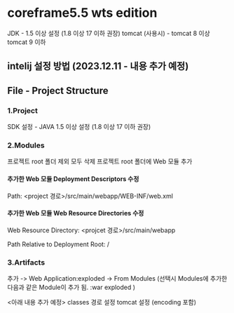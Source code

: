 # coreframe5.5 wts edition

JDK - 1.5 이상 설정 (1.8 이상 17 이하 권장)
tomcat (사용시) - tomcat 8 이상 tomcat 9 이하

## intelij 설정 방법 (2023.12.11 - 내용 추가 예정)

## File - Project Structure
### 1.Project
SDK 설정 - JAVA 1.5 이상 설정 (1.8 이상 17 이하 권장)

### 2.Modules
프로젝트 root 폴더 제외 모두 삭제
프로젝트 root 폴더에 Web 모듈 추가

#### 추가한 Web 모듈 Deployment Descriptors 수정
Path: <project 경로>/src/main/webapp/WEB-INF/web.xml

#### 추가한 Web 모듈 Web Resource Directories 수정
Web Resource Directory: <projcet 경로>/src/main/webapp

Path Relative to Deployment Root: /

### 3.Artifacts
추가 -> Web Application:exploded -> From Modules
(선택시 Modules에 추가한 다음과 같은 Module이 추가 됨. <root>:war exploded )

<아래 내용 추가 예정>
classes 경로 설정
tomcat 설정 (encoding 포함)
